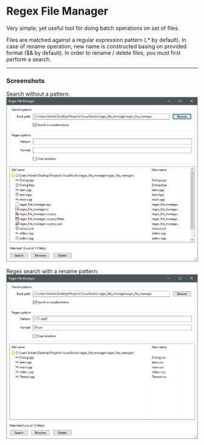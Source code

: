 # Regex File Manager
Very simple, yet useful tool for doing batch operations on set of files.

Files are matched against a regular expression pattern (.* by default). In case of rename operation, new name is constructed basing on provided format ($& by default).
In order to rename / delete files, you must first perform a search.

---
### Screenshots

Search without a pattern:
![Simple search](/docs/screenshot-1.png?raw=true "Simple search")

Regex search with a rename pattern:
![Regex based search with pattern replace](/docs/screenshot-2.png?raw=true "Regex based search with pattern replace")

